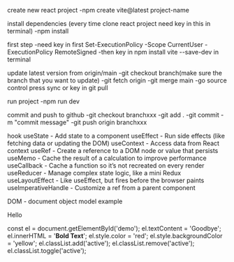 create new react project
-npm create vite@latest project-name

install dependencies (every time clone react project need key in this in terminal)
-npm install

first step 
-need key in first Set-ExecutionPolicy -Scope CurrentUser -ExecutionPolicy RemoteSigned
-then key in npm install vite --save-dev in terminal

update latest version from origin/main
-git checkout branch(make sure the branch that you want to update)
-git fetch origin
-git merge main
-go source control press sync or key in git pull

run project
-npm run dev

commit and push to github
-git checkout branchxxx
-git add .
-git commit -m "commit message"
-git push origin branchxxx

hook
useState - Add state to a component
useEffect - Run side effects (like fetching data or updating the DOM)
useContext - Access data from React context
useRef - Create a reference to a DOM node or value that persists
useMemo - Cache the result of a calculation to improve performance
useCallback - Cache a function so it’s not recreated on every render
useReducer - Manage complex state logic, like a mini Redux
useLayoutEffect - Like useEffect, but fires before the browser paints
useImperativeHandle - Customize a ref from a parent component


DOM - document object model
example
<p id="demo">Hello</p>
const el = document.getElementById('demo');
el.textContent = 'Goodbye';
el.innerHTML = '<strong>Bold Text</strong>';
el.style.color = 'red';
el.style.backgroundColor = 'yellow';
el.classList.add('active');
el.classList.remove('active');
el.classList.toggle('active');
